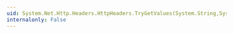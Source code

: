 ```yaml
---
uid: System.Net.Http.Headers.HttpHeaders.TryGetValues(System.String,System.Collections.Generic.IEnumerable{System.String}@)
internalonly: False
---
```

